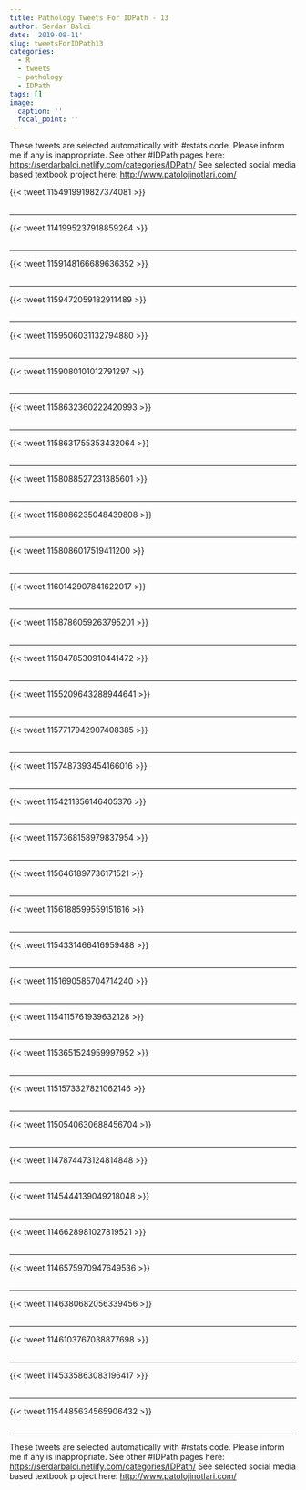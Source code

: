 ```yaml
---
title: Pathology Tweets For IDPath - 13
author: Serdar Balci
date: '2019-08-11'
slug: tweetsForIDPath13
categories:
  - R
  - tweets
  - pathology
  - IDPath
tags: []
image:
  caption: ''
  focal_point: ''
---
```



These tweets are selected automatically with #rstats code. Please inform me if any is inappropriate.
See other #IDPath pages here: https://serdarbalci.netlify.com/categories/IDPath/ 
See selected social media based textbook project here: http://www.patolojinotlari.com/

{{< tweet 1154919919827374081 >}}
<br>
<br>
<hr>
{{< tweet 1141995237918859264 >}}
<br>
<br>
<hr>
{{< tweet 1159148166689636352 >}}
<br>
<br>
<hr>
{{< tweet 1159472059182911489 >}}
<br>
<br>
<hr>
{{< tweet 1159506031132794880 >}}
<br>
<br>
<hr>
{{< tweet 1159080101012791297 >}}
<br>
<br>
<hr>
{{< tweet 1158632360222420993 >}}
<br>
<br>
<hr>
{{< tweet 1158631755353432064 >}}
<br>
<br>
<hr>
{{< tweet 1158088527231385601 >}}
<br>
<br>
<hr>
{{< tweet 1158086235048439808 >}}
<br>
<br>
<hr>
{{< tweet 1158086017519411200 >}}
<br>
<br>
<hr>
{{< tweet 1160142907841622017 >}}
<br>
<br>
<hr>
{{< tweet 1158786059263795201 >}}
<br>
<br>
<hr>
{{< tweet 1158478530910441472 >}}
<br>
<br>
<hr>
{{< tweet 1155209643288944641 >}}
<br>
<br>
<hr>
{{< tweet 1157717942907408385 >}}
<br>
<br>
<hr>
{{< tweet 1157487393454166016 >}}
<br>
<br>
<hr>
{{< tweet 1154211356146405376 >}}
<br>
<br>
<hr>
{{< tweet 1157368158979837954 >}}
<br>
<br>
<hr>
{{< tweet 1156461897736171521 >}}
<br>
<br>
<hr>
{{< tweet 1156188599559151616 >}}
<br>
<br>
<hr>
{{< tweet 1154331466416959488 >}}
<br>
<br>
<hr>
{{< tweet 1151690585704714240 >}}
<br>
<br>
<hr>
{{< tweet 1154115761939632128 >}}
<br>
<br>
<hr>
{{< tweet 1153651524959997952 >}}
<br>
<br>
<hr>
{{< tweet 1151573327821062146 >}}
<br>
<br>
<hr>
{{< tweet 1150540630688456704 >}}
<br>
<br>
<hr>
{{< tweet 1147874473124814848 >}}
<br>
<br>
<hr>
{{< tweet 1145444139049218048 >}}
<br>
<br>
<hr>
{{< tweet 1146628981027819521 >}}
<br>
<br>
<hr>
{{< tweet 1146575970947649536 >}}
<br>
<br>
<hr>
{{< tweet 1146380682056339456 >}}
<br>
<br>
<hr>
{{< tweet 1146103767038877698 >}}
<br>
<br>
<hr>
{{< tweet 1145335863083196417 >}}
<br>
<br>
<hr>
{{< tweet 1154485634565906432 >}}
<br>
<br>
<hr>


These tweets are selected automatically with #rstats code. Please inform me if any is inappropriate.
See other #IDPath pages here: https://serdarbalci.netlify.com/categories/IDPath/ 
See selected social media based textbook project here: http://www.patolojinotlari.com/
